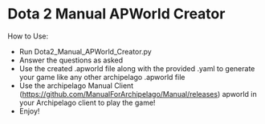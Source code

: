 # Dota 2 Manual APWorld Creator

How to Use:

- Run Dota2_Manual_APWorld_Creator.py
- Answer the questions as asked
- Use the created .apworld file along with the provided .yaml to generate your game like any other archipelago .apworld file
- Use the archipelago Manual Client (https://github.com/ManualForArchipelago/Manual/releases) apworld in your Archipelago client to play the game!
- Enjoy!
